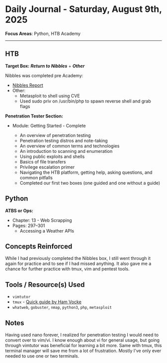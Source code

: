# Daily Journal - Saturday, August 9th, 2025

**Focus Areas**: Python, HTB Academy

---

## HTB

**Target Box:** ***Return to Nibbles*** + ***Other***

Nibbles was completed pre Academy:

- [Nibbles Report](../../../../HTB/Machines/nibbles-report.md)
- Other:
  - Metasploit to shell using CVE
  - Used sudo priv on /usr/bin/php to spawn reverse shell and grab flags

**Penetration Tester Section:**

- Module: Getting Started - Complete
  
  - An overview of penetration testing
  - Penetration testing distros and note-taking
  - An overview of common terms and technologies
  - An introduction to scanning and enumeration
  - Using public exploits and shells
  - Basics of file transfers
  - Privilege escalation primer
  - Navigating the HTB platform, getting help, asking questions, and common pitfalls
  - Completed our first two boxes (one guided and one without a guide)

## Python

**ATBS or Ops:**

- Chapter: 13 - Web Scrapping
- Pages: 297–301
  - Accessing a Weather APIs

## Concepts Reinforced

While I had previously completed the Nibbles box, I still went through it again for practice and to see if I had missed anything. It also gave me a chance for further practice with tmux, vim and pentest tools.

## Tools / Resource(s) Used

- `vimtutor`
- `tmux` - [Quick guide by Ham Vocke](https://hamvocke.com/blog/a-quick-and-easy-guide-to-tmux/)
- `whatweb`, `gobuster`, `nmap`, `python3`, `php`, `metasploit`

## Notes

Having used nano forever, I realized for penetration testing I would need to convert over to vim/vi. I know enough about vi for general usage, but going through vimtutor was beneficial for learning a bit more. Same with tmux, this terminal manager will save me from a lot of frustration. Mostly I've only ever needed to use one or two terminals.
